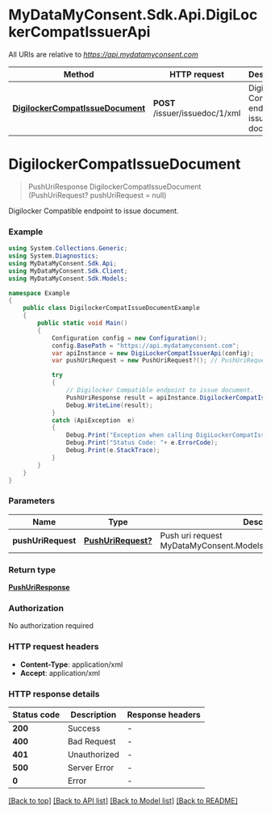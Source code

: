 # MyDataMyConsent.Sdk.Api.DigiLockerCompatIssuerApi

All URIs are relative to *https://api.mydatamyconsent.com*

Method | HTTP request | Description
------------- | ------------- | -------------
[**DigilockerCompatIssueDocument**](DigiLockerCompatIssuerApi.md#digilockercompatissuedocument) | **POST** /issuer/issuedoc/1/xml | Digilocker Compatible endpoint to issue document.


<a name="digilockercompatissuedocument"></a>
# **DigilockerCompatIssueDocument**
> PushUriResponse DigilockerCompatIssueDocument (PushUriRequest? pushUriRequest = null)

Digilocker Compatible endpoint to issue document.

### Example
```csharp
using System.Collections.Generic;
using System.Diagnostics;
using MyDataMyConsent.Sdk.Api;
using MyDataMyConsent.Sdk.Client;
using MyDataMyConsent.Sdk.Models;

namespace Example
{
    public class DigilockerCompatIssueDocumentExample
    {
        public static void Main()
        {
            Configuration config = new Configuration();
            config.BasePath = "https://api.mydatamyconsent.com";
            var apiInstance = new DigiLockerCompatIssuerApi(config);
            var pushUriRequest = new PushUriRequest?(); // PushUriRequest? | Push uri request MyDataMyConsent.Models.DigiLocker.PushUriRequest. (optional) 

            try
            {
                // Digilocker Compatible endpoint to issue document.
                PushUriResponse result = apiInstance.DigilockerCompatIssueDocument(pushUriRequest);
                Debug.WriteLine(result);
            }
            catch (ApiException  e)
            {
                Debug.Print("Exception when calling DigiLockerCompatIssuerApi.DigilockerCompatIssueDocument: " + e.Message );
                Debug.Print("Status Code: "+ e.ErrorCode);
                Debug.Print(e.StackTrace);
            }
        }
    }
}
```

### Parameters

Name | Type | Description  | Notes
------------- | ------------- | ------------- | -------------
 **pushUriRequest** | [**PushUriRequest?**](PushUriRequest?.md)| Push uri request MyDataMyConsent.Models.DigiLocker.PushUriRequest. | [optional] 

### Return type

[**PushUriResponse**](PushUriResponse.md)

### Authorization

No authorization required

### HTTP request headers

 - **Content-Type**: application/xml
 - **Accept**: application/xml


### HTTP response details
| Status code | Description | Response headers |
|-------------|-------------|------------------|
| **200** | Success |  -  |
| **400** | Bad Request |  -  |
| **401** | Unauthorized |  -  |
| **500** | Server Error |  -  |
| **0** | Error |  -  |

[[Back to top]](#) [[Back to API list]](../README.md#documentation-for-api-endpoints) [[Back to Model list]](../README.md#documentation-for-models) [[Back to README]](../README.md)

